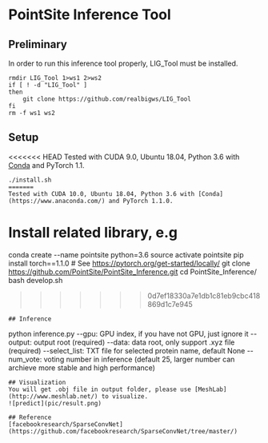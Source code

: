 # PointSite Inference Tool

## Preliminary

In order to run this inference tool properly, LIG_Tool must be installed.

```
rmdir LIG_Tool 1>ws1 2>ws2
if [ ! -d "LIG_Tool" ]
then
	git clone https://github.com/realbigws/LIG_Tool
fi
rm -f ws1 ws2
```


## Setup

<<<<<<< HEAD
Tested with CUDA 9.0, Ubuntu 18.04, Python 3.6 with [Conda](https://www.anaconda.com/) and PyTorch 1.1.

```
./install.sh
=======
Tested with CUDA 10.0, Ubuntu 18.04, Python 3.6 with [Conda](https://www.anaconda.com/) and PyTorch 1.1.0.

```
# Install related library, e.g
conda create --name pointsite python=3.6
source activate pointsite
pip install torch==1.1.0 # See https://pytorch.org/get-started/locally/
git clone https://github.com/PointSite/PointSite_Inference.git
cd PointSite_Inference/
bash develop.sh
>>>>>>> 0d7ef18330a7e1db1c81eb9cbc418869d1c7e945
```
## Inference
 ```
python inference.py 
--gpu: GPU index, if you have not GPU, just ignore it
--output: output root (required)
--data: data root, only support .xyz file (required)
--select_list: TXT file for selected protein name, default None
--num_vote: voting number in inference (default 25, larger number can archieve more stable and high performance)
```
## Visualization
You will get .obj file in output folder, please use [MeshLab](http://www.meshlab.net/) to visualize.
![predict](pic/result.png)

## Reference
[facebookresearch/SparseConvNet](https://github.com/facebookresearch/SparseConvNet/tree/master/)
